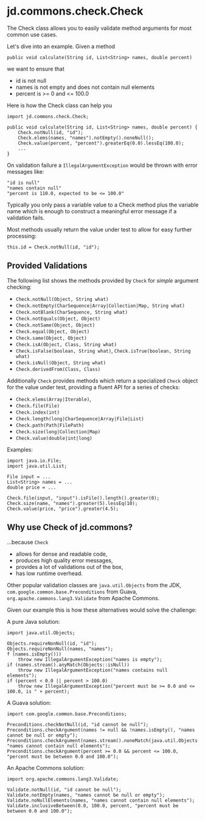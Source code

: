 # jd.commons.check.Check

The Check class allows you to easily validate method arguments for most common use cases.

Let's dive into an example. Given a method 

	public void calculate(String id, List<String> names, double percent)
	
we want to ensure that

* id is not null
* names is not empty and does not contain null elements
* percent is >= 0 and <= 100.0

Here is how the Check class can help you

	import jd.commons.check.Check;
	
	public void calculate(String id, List<String> names, double percent) {
		Check.notNull(id, "id");
		Check.elems(names, "names").notEmpty().noneNull();
		Check.value(percent, "percent").greaterEq(0.0).lessEq(100.0);
		...  
	}
	
 On validation failure a `IllegalArgumentException` would be thrown with error messages like:
 
	"id is null"
	"names contain null"
	"percent is 110.0, expected to be <= 100.0"
	
Typically you only pass a variable value to a Check method plus the variable name which is enough to construct a meaningful error message if a validation fails.

Most methods usually return the value under test to allow for easy further processing:

	this.id = Check.notNull(id, "id");

## Provided Validations
The following list shows the methods provided by `Check` for *simple* argument checking:

* `Check.notNull(Object, String what)`
* `Check.notEmpty(CharSequence|Array|Collection|Map, String what)`
* `Check.notBlank(CharSequence, String what)`
* `Check.notEquals(Object, Object)`
* `Check.notSame(Object, Object)`
* `Check.equal(Object, Object)`
* `Check.same(Object, Object)`
* `Check.isA(Object, Class, String what)`
* `Check.isFalse(boolean, String what)`, `Check.isTrue(boolean, String what)`
* `Check.isNull(Object, String what)`
* `Check.derivedFrom(Class, Class)`

Additionally `Check` provides methods which return a specialized `Check` object for the value under test, providing a fluent API for a series of checks:

* `Check.elems(Array|Iterable)`,
* `Check.file(File)`
* `Check.index(int)`
* `Check.length(long|CharSequence|Array|File|List)`
* `Check.path(Path|FilePath)`
* `Check.size(long|Collection|Map)`
* `Check.value(double|int|long)`

Examples:
	
	import java.io.File;
	import java.util.List;
	
	File input = ...
	List<String> names = ...
	double price = ...
		
	Check.file(input, "input").isFile().length().greater(0);
	Check.size(name, "names").greater(5).lessEq(10);
	Check.value(price, "price").greater(4.5);
	
## Why use Check of jd.commons?

...because `Check`
* allows for dense and readable code,
* produces high quality error messages,
* provides a lot of validations out of the box,
* has low runtime overhead.

Other popular validation classes are `java.util.Objects` from the JDK, `com.google.common.base.Preconditions` from Guava, `org.apache.commons.lang3.Validate` from Apache Commons.

Given our example this is how these alternatives would solve the challenge:

A pure Java solution:

	import java.util.Objects;

	Objects.requireNonNull(id, "id");
	Objects.requireNonNull(names, "names");
	f (names.isEmpty()))
		throw new IllegalArgumentException("names is empty");
	if (names.stream().anyMatch(Objects::isNull))
		throw new IllegalArgumentException("names contains null elements");
	if (percent < 0.0 || percent > 100.0)
		throw new IllegalArgumentException("percent must be >= 0.0 and <= 100.0, is " + percent);

A Guava solution:

	import com.google.common.base.Preconditions;

	Preconditions.checkNotNull(id, "id cannot be null");
	Preconditions.checkArgument(names != null && !names.isEmpty(), "names cannot be null or empty");
	Preconditions.checkArgument(names.stream().noneMatch(java.util.Objects::isNull), "names cannot contain null elements");
	Preconditions.checkArgument(percent >= 0.0 && percent <= 100.0, "percent must be between 0.0 and 100.0");

An Apache Commons solution:

	import org.apache.commons.lang3.Validate;

    Validate.notNull(id, "id cannot be null");
    Validate.notEmpty(names, "names cannot be null or empty");
    Validate.noNullElements(names, "names cannot contain null elements");
    Validate.inclusiveBetween(0.0, 100.0, percent, "percent must be between 0.0 and 100.0");